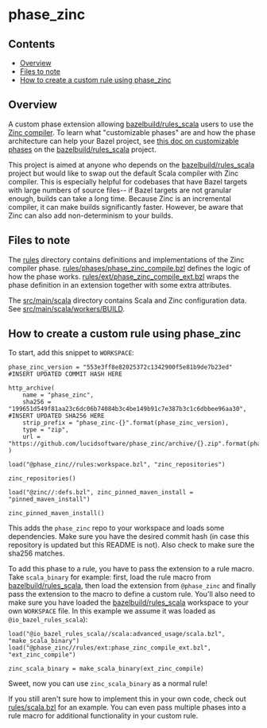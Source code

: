 # phase_zinc

## Contents
*  [Overview](#overview)
*  [Files to note](#files-to-note)
*  [How to create a custom rule using phase_zinc](#how-to-create-a-custom-rule-using-phase_zinc)

## Overview
A custom phase extension allowing [bazelbuild/rules_scala](https://github.com/bazelbuild/rules_scala) users to use the [Zinc compiler](https://github.com/sbt/zinc). To learn what "customizable phases" are and how the phase architecture can help your Bazel project, see [this doc on customizable phases](https://github.com/bazelbuild/rules_scala/blob/master/docs/customizable_phase.md) on the [bazelbuild/rules_scala](https://github.com/bazelbuild/rules_scala) project.

This project is aimed at anyone who depends on the [bazelbuild/rules_scala](https://github.com/bazelbuild/rules_scala) project but would like to swap out the default Scala compiler with Zinc compiler. This is especially helpful for codebases that have Bazel targets with large numbers of source files-- if Bazel targets are not granular enough, builds can take a long time. Because Zinc is an incremental compiler, it can make builds significantly faster. However, be aware that Zinc can also add non-determinism to your builds.

## Files to note

The [rules](rules) directory contains definitions and implementations of the Zinc compiler phase. [rules/phases/phase_zinc_compile.bzl](rules/phases/phase_zinc_compile.bzl) defines the logic of how the phase works. [rules/ext/phase_zinc_compile_ext.bzl](rules/ext/phase_zinc_compile_ext.bzl) wraps the phase definition in an extension together with some extra attributes.

The [src/main/scala](src/main/scala) directory contains Scala and Zinc configuration data. See [src/main/scala/workers/BUILD](src/main/scala/workers/BUILD).

## How to create a custom rule using phase_zinc

To start, add this snippet to `WORKSPACE`:
```
phase_zinc_version = "553e3ff8e82025372c1342900f5e81b9de7b23ed" #INSERT UPDATED COMMIT HASH HERE

http_archive(
    name = "phase_zinc",
    sha256 = "199651d549f81aa23c6dc06b74084b3c4be149b91c7e387b3c1c6dbbee96aa30", #INSERT UPDATED SHA256 HERE
    strip_prefix = "phase_zinc-{}".format(phase_zinc_version),
    type = "zip",
    url = "https://github.com/lucidsoftware/phase_zinc/archive/{}.zip".format(phase_zinc_version),
)

load("@phase_zinc//rules:workspace.bzl", "zinc_repositories")

zinc_repositories()

load("@zinc//:defs.bzl", zinc_pinned_maven_install = "pinned_maven_install")

zinc_pinned_maven_install()
```
This adds the `phase_zinc` repo to your workspace and loads some dependencies. Make sure you have the desired commit hash (in case this repository is updated but this README is not). Also check to make sure the sha256 matches.

To add this phase to a rule, you have to pass the extension to a rule macro. Take `scala_binary` for example: first, load the rule macro from [bazelbuild/rules_scala](https://github.com/bazelbuild/rules_scala), then load the extension from `@phase_zinc` and finally pass the extension to the macro to define a custom rule. You'll also need to make sure you have loaded the [bazelbuild/rules_scala](https://github.com/bazelbuild/rules_scala) workspace to your own `WORKSPACE` file. In this example we assume it was loaded as `@io_bazel_rules_scala`):
```
load("@io_bazel_rules_scala//scala:advanced_usage/scala.bzl", "make_scala_binary")
load("@phase_zinc//rules/ext:phase_zinc_compile_ext.bzl", "ext_zinc_compile")

zinc_scala_binary = make_scala_binary(ext_zinc_compile)
```
Sweet, now you can use `zinc_scala_binary` as a normal rule!

If you still aren't sure how to implement this in your own code, check out [rules/scala.bzl](rules/scala.bzl) for an example. You can even pass multiple phases into a rule macro for additional functionality in your custom rule.
